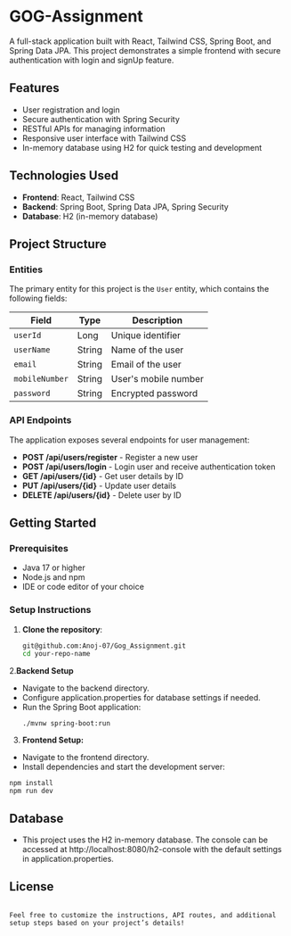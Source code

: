 
# GOG-Assignment

A full-stack application built with React, Tailwind CSS, Spring Boot, and Spring Data JPA. This project demonstrates a simple frontend with secure authentication with login and signUp feature.

## Features

- User registration and login
- Secure authentication with Spring Security
- RESTful APIs for managing information
- Responsive user interface with Tailwind CSS
- In-memory database using H2 for quick testing and development

## Technologies Used

- **Frontend**: React, Tailwind CSS
- **Backend**: Spring Boot, Spring Data JPA, Spring Security
- **Database**: H2 (in-memory database)

## Project Structure

### Entities

The primary entity for this project is the `User` entity, which contains the following fields:

| Field        | Type   | Description            |
|--------------|--------|------------------------|
| `userId`     | Long   | Unique identifier      |
| `userName`   | String | Name of the user       |
| `email`      | String | Email of the user      |
| `mobileNumber` | String | User's mobile number |
| `password`   | String | Encrypted password     |

### API Endpoints

The application exposes several endpoints for user management:

- **POST /api/users/register** - Register a new user
- **POST /api/users/login** - Login user and receive authentication token
- **GET /api/users/{id}** - Get user details by ID
- **PUT /api/users/{id}** - Update user details
- **DELETE /api/users/{id}** - Delete user by ID

## Getting Started

### Prerequisites

- Java 17 or higher
- Node.js and npm
- IDE or code editor of your choice

### Setup Instructions

1. **Clone the repository**:
   ```bash
   git@github.com:Anoj-07/Gog_Assignment.git
   cd your-repo-name
   ```
   
2.**Backend Setup**
- Navigate to the backend directory.
- Configure application.properties for database settings if needed.
- Run the Spring Boot application:
  ```
  ./mvnw spring-boot:run
  ```
3. **Frontend Setup:**
- Navigate to the frontend directory.
- Install dependencies and start the development server:

```
npm install
npm run dev
```


## Database
- This project uses the H2 in-memory database. The console can be accessed at http://localhost:8080/h2-console with the default settings in application.properties.

## License
```

Feel free to customize the instructions, API routes, and additional setup steps based on your project’s details!
```
